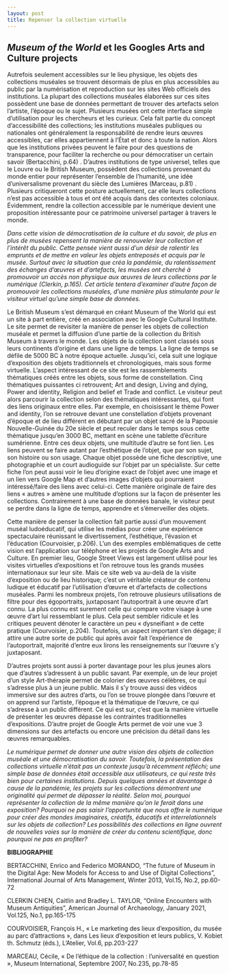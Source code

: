 ```yaml
---
layout: post
title: Repenser la collection virtuelle
---
```

## *Museum of the World* et les Googles Arts and Culture projects

Autrefois seulement accessibles sur le lieu physique, les objets des collections muséales se trouvent désormais de plus en plus accessibles au public par la numérisation et reproduction sur les sites Web officiels des institutions. La plupart des collections muséales élaborées sur ces sites possèdent une base de données permettant de trouver des artefacts selon l’artiste, l’époque ou le sujet. Plusieurs musées ont cette interface simple d’utilisation pour les chercheurs et les curieux. Cela fait partie du concept d’accessibilité des collections; les institutions muséales publiques ou nationales ont généralement la responsabilité de rendre leurs œuvres accessibles, car elles appartiennent à l’État et donc à toute la nation. Alors que les institutions privées peuvent le faire pour des questions de transparence, pour faciliter la recherche ou pour démocratiser un certain savoir (Bertacchini, p.64) . D’autres institutions de type universel, telles que le Louvre ou le British Museum, possèdent des collections provenant du monde entier pour représenter l’ensemble de l’humanité, une idée d’universalisme provenant du siècle des Lumières (Marceau, p.81) . Plusieurs critiqueront cette posture actuellement, car elle leurs collections n’est pas accessible à tous et ont été acquis dans des contextes coloniaux. Évidemment, rendre la collection accessible par le numérique devient une proposition intéressante pour ce patrimoine universel partager à travers le monde.

*Dans cette vision de démocratisation de la culture et du savoir, de plus en plus de musées repensent la manière de renouveler leur collection et l’intérêt du public. Cette pensée vient aussi d’un désir de ralentir les emprunts et de mettre en valeur les objets entreposés et acquis par le musée. Surtout avec la situation que créa la pandémie, du ralentissement des échanges d’œuvres et d’artefacts, les musées ont cherché à promouvoir un accès non physique aux œuvres de leurs collections par le numérique (Clerkin, p.165). Cet article tentera d’examiner d’autre façon de promouvoir les collections muséales, d’une manière plus stimulante pour le visiteur virtuel qu’une simple base de données.* 

Le British Museum s’est démarqué en créant Museum of the World qui est un site à part entière, créé en association avec le Google Cultural Institute. Le site permet de revisiter la manière de penser les objets de collection muséale et permet la diffusion d’une partie de la collection du British Museum à travers le monde. Les objets de la collection sont classés sous leurs continents d’origine et dans une ligne de temps. La ligne de temps se défile de 5000 BC à notre époque actuelle. Jusqu’ici, cela suit une logique d’exposition des objets traditionnels et chronologiques, mais sous forme virtuelle. L’aspect intéressant de ce site est les rassemblements thématiques créés entre les objets, sous forme de constellation. 
Cinq thématiques puissantes ci retrouvent; Art and design, Living and dying, Power and identity, Religion and belief et Trade and conflict. Le visiteur peut alors parcourir la collection selon des thématiques intéressantes, qui font des liens originaux entre elles. Par exemple, en choisissant le thème Power and identity, l’on se retrouve devant une constellation d’objets provenant d’époque et de lieu différent en débutant par un objet sacré de la Papousie Nouvelle-Guinée du 20e siècle et peut reculer dans le temps sous cette thématique jusqu’en 3000 BC, mettant en scène une tablette d’écriture sumérienne. Entre ces deux objets, une multitude d’autre se font lien. Les liens peuvent se faire autant par l’esthétique de l’objet, que par son sujet, son histoire ou son usage. Chaque objet possède une fiche descriptive, une photographie et un court audioguide sur l’objet par un spécialiste. Sur cette fiche l’on peut aussi voir le lieu d’origine exact de l’objet avec une image et un lien vers Google Map et d’autres images d’objets qui pourraient intéressé/faire des liens avec celui-ci. Cette manière originale de faire des liens « autres » amène une multitude d’options sur la façon de présenter les collections. Contrairement à une base de données banale, le visiteur peut se perdre dans la ligne de temps, apprendre et s’émerveiller des objets.

Cette manière de penser la collection fait partie aussi d’un mouvement muséal ludoéducatif, qui utilise les médias pour créer une expérience spectaculaire réunissant le divertissement, l’esthétique, l’évasion et l’éducation (Courvoisier, p.206). L’un des exemples emblématiques de cette vision est l’application sur téléphone et les projets de Google Arts and Culture. En premier lieu, Google Street Views est largement utilisé pour les visites virtuelles d’expositions et l’on retrouve tous les grands musées internationaux sur leur site. Mais ce site web va au-delà de la visite d’exposition ou de lieu historique; c’est un véritable créateur de contenu ludique et éducatif par l’utilisation d’œuvre et d’artefacts de collections muséales. Parmi les nombreux projets, l’on retrouve plusieurs utilisations de filtre pour des égoportraits, juxtaposant l’autoportrait à une œuvre d’art connu. La plus connu est surement celle qui compare votre visage à une œuvre d’art lui ressemblant le plus. Cela peut sembler ridicule et les critiques peuvent dénoter le caractère un peu  « dysneifiant » de cette pratique (Courvoisier, p.204). Toutefois, un aspect important s’en dégage; il attire une autre sorte de public qui après avoir fait l’expérience de l’autoportrait, majorité d’entre eux lirons les renseignements sur l’œuvre s’y juxtaposant. 

D’autres projets sont aussi à porter davantage pour les plus jeunes alors que d’autres s’adressent à un public savant. Par exemple, un de leur projet d’un style Art-thérapie permet de colorier des œuvres célèbres, ce qui s’adresse plus à un jeune public. Mais il s’y trouve aussi des vidéos immersive sur des autres d’arts, ou l’on se trouve plongée dans l’œuvre et on apprend sur l’artiste, l’époque et la thématique de l’œuvre, ce qui s’adresse à un public différent. Ce qui est sur, c’est que la manière virtuelle de présenter les œuvres dépasse les contraintes traditionnelles d’expositions. D’autre projet de Google Arts permet de voir une vue 3 dimensions sur des artefacts ou encore une précision du détail dans les œuvres remarquables. 

*Le numérique permet de donner une autre vision des objets de collection muséale et une démocratisation du savoir. Toutefois, la présentation des collections virtuelle n’était pas un contexte jusqu’à récemment réfléchi; une simple base de données était accessible aux utilisateurs, ce qui reste très bien pour certaines institutions. Depuis quelques années et davantage à cause de la pandémie, les projets sur les collections démontrent une originalité qui permet de dépasser la réalité. Selon moi, pourquoi représenter la collection de la même manière qu’on le ferait dans une exposition? Pourquoi ne pas saisir l’opportunité que nous offre le numérique pour créer des mondes imaginaires, créatifs, éducatifs et interrelationnels sur les objets de collection? Les possibilités des collections en ligne ouvrent de nouvelles voies sur la manière de créer du contenu scientifique, donc pourquoi ne pas en profiter?*

**BIBLIOGRAPHIE**

BERTACCHINI, Enrico and Federico MORANDO, “The future of Museum in the Digital Age: New Models for Access to and Use of Digital Collections”, International Journal of Arts Management, Winter 2013, Vol.15, No.2, pp.60-72

CLERKIN CHIEN, Caitlin and Bradley L. TAYLOR, “Online Encounters with Museum Antiquities”, American Journal of Archaeology, January 2021, Vol.125, No.1, pp.165-175

COURVOISIER, François H., « Le marketing des lieux d’exposition, du musée au parc d’attractions », dans Les lieux d’exposition et leurs publics, V. Kobiet th. Schmutz (éds.), L’Atelier, Vol.6, pp.203-227

MARCEAU, Cécile, « De l’éthique de la collection : l’universalité en question », Museum International, Septembre 2007, No.235, pp.78-85
